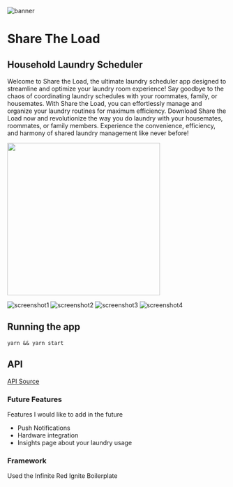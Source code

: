 ![banner](https://share-the-load-assets.s3.us-east-2.amazonaws.com/Copy+of+Share+the+Load.png)

# Share The Load

## Household Laundry Scheduler

Welcome to Share the Load, the ultimate laundry scheduler app designed to streamline and optimize your laundry room experience! Say goodbye to the chaos of coordinating laundry schedules with your roommates, family, or housemates. With Share the Load, you can effortlessly manage and organize your laundry routines for maximum efficiency.
Download Share the Load now and revolutionize the way you do laundry with your housemates, roommates, or family members. Experience the convenience, efficiency, and harmony of shared laundry management like never before!

<img src="https://share-the-load-assets.s3.us-east-2.amazonaws.com/ShareTheLoad+Home+.png" width="350">

![screenshot1](https://share-the-load-assets.s3.us-east-2.amazonaws.com/ShareTheLoad+Home+.png)
![screenshot2](https://share-the-load-assets.s3.us-east-2.amazonaws.com/ShareTheLoad+Group.png)
![screenshot3](https://share-the-load-assets.s3.us-east-2.amazonaws.com/ShareTheLoad+Schedule.png)
![screenshot4](https://share-the-load-assets.s3.us-east-2.amazonaws.com/ShareTheLoad+Profile.png)

## Running the app

`yarn && yarn start`

## API

[API Source](https://github.com/Share-The-Load/share-the-load-api)

### Future Features

Features I would like to add in the future

- Push Notifications
- Hardware integration
- Insights page about your laundry usage

### Framework

Used the Infinite Red Ignite Boilerplate
